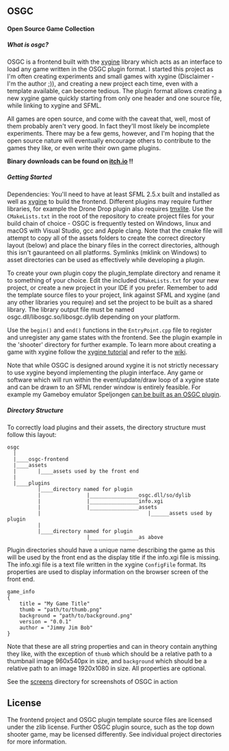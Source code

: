 OSGC
----

#### Open Source Game Collection

##### What is osgc?
OSGC is a frontend built with the [xygine](https://github.com/fallahn/xygine) library which acts as an interface to load any game written in the OSGC plugin format. I started this project as I'm often creating experiments and small games with xygine (Disclaimer - I'm the author ;)), and creating a new project each time, even with a template available, can become tedious. The plugin format allows creating a new xygine game quickly starting from only one header and one source file, while linking to xygine and SFML.

All games are open source, and come with the caveat that, well, most of them probably aren't very good. In fact they'll most likely be incomplete experiments. There may be a few gems, however, and I'm hoping that the open source nature will eventually encourage others to contribute to the games they like, or even write their own game plugins.

**Binary downloads can be found on [itch.io](https://fallahn.itch.io/) !!**

##### Getting Started
Dependencies: You'll need to have at least SFML 2.5.x built and installed as well as [xygine](https://github.com/fallahn/xygine) to build the frontend. Different plugins may require further libraries, for example the Drone Drop plugin also requires [tmxlite](https://github.com/fallahn/tmxlite). Use the `CMakeLists.txt` in the root of the repository to create project files for your build chain of choice - OSGC is frequently tested on Windows, linux and macOS with Visual Studio, gcc and Apple clang. Note that the cmake file will attempt to copy all of the assets folders to create the correct directory layout (below) and place the binary files in the correct directories, although this isn't gauranteed on all platforms. Symlinks (mklink on Windows) to asset directories can be used as effectively while developing a plugin.

To create your own plugin copy the plugin_template directory and rename it to something of your choice. Edit the included `CMakeLists.txt` for your new project, or create a new project in your IDE if you prefer. Remember to add the template source files to your project, link against SFML and xygine (and any other libraries you require) and set the project to be built as a shared library. The library output file must be named osgc.dll/libosgc.so/libosgc.dylib depending on your platform.

Use the `begin()` and `end()` functions in the `EntryPoint.cpp` file to register and unregister any game states with the frontend. See the plugin example in the 'shooter' directory for further example. To learn more about creating a game with xygine follow the [xygine tutorial](https://github.com/fallahn/xygine/tree/master/tutorial) and refer to the [wiki](https://github.com/fallahn/xygine/wiki).

Note that while OSGC is designed around xygine it is not strictly necessary to use xygine beyond implementing the plugin interface. Any game or software which will run within the event/update/draw loop of a xygine state and can be drawn to an SFML render window is entirely feasible. For example my Gameboy emulator Speljongen [can be built as an OSGC plugin](https://github.com/fallahn/speljongen/tree/master/spel-osgc).

##### Directory Structure
To correctly load plugins and their assets, the directory structure must follow this layout:

    osgc
      |
      |____osgc-frontend
      |____assets
      |       |____assets used by the front end
      |
      |____plugins
              |____directory named for plugin
              |               |________________osgc.dll/so/dylib
              |               |________________info.xgi
              |               |________________assets
              |                                   |______assets used by plugin
              |
              |____directory named for plugin
                              |________________as above

Plugin directories should have a unique name describing the game as this will be used by the front end as the display title if the info.xgi file is missing. The info.xgi file is a text file written in the xygine `ConfigFile` format. Its properties are used to display information on the browser screen of the front end.

    game_info
    {
        title = "My Game Title"
        thumb = "path/to/thumb.png"
        background = "path/to/background.png"
        version = "0.0.1"
        author = "Jimmy Jim Bob"
    }

Note that these are all string properties and can in theory contain anything they like, with the exception of `thumb` which should be a relative path to a thumbnail image 960x540px in size, and `background` which should be a relative path to an image 1920x1080 in size. All properties are optional.

See the [screens](/screens) directory for screenshots of OSGC in action


License
-------

The frontend project and OSGC plugin template source files are licensed under the zlib license. Further OSGC plugin source, such as the top down shooter game, may be licensed differently. See individual project directories for more information.